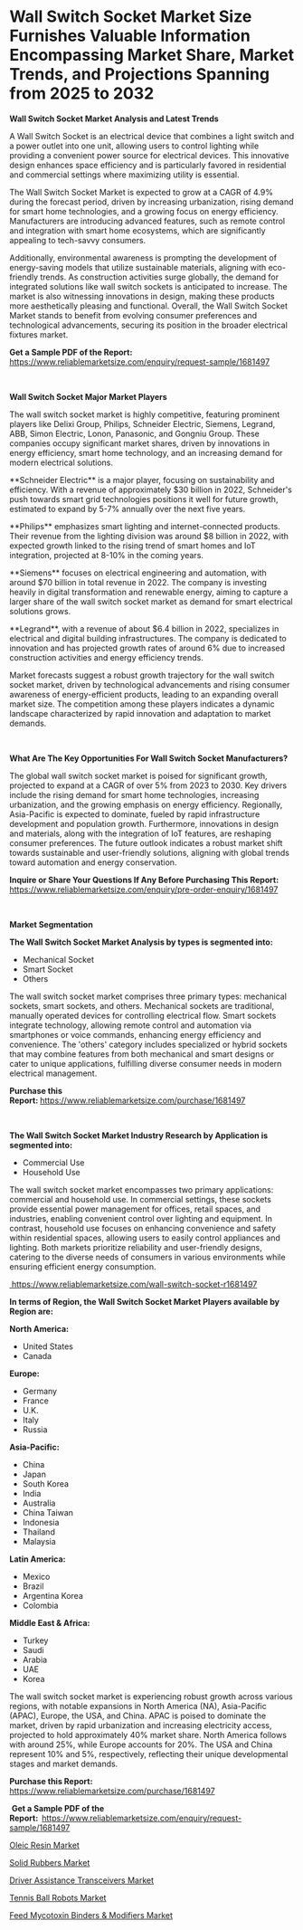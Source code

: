 <p><h1>Wall Switch Socket Market Size Furnishes Valuable Information Encompassing Market Share, Market Trends, and Projections Spanning from 2025 to 2032</h1></p><p><strong>Wall Switch Socket Market Analysis and Latest Trends</strong></p>
<p><p>A Wall Switch Socket is an electrical device that combines a light switch and a power outlet into one unit, allowing users to control lighting while providing a convenient power source for electrical devices. This innovative design enhances space efficiency and is particularly favored in residential and commercial settings where maximizing utility is essential.</p><p>The Wall Switch Socket Market is expected to grow at a CAGR of 4.9% during the forecast period, driven by increasing urbanization, rising demand for smart home technologies, and a growing focus on energy efficiency. Manufacturers are introducing advanced features, such as remote control and integration with smart home ecosystems, which are significantly appealing to tech-savvy consumers. </p><p>Additionally, environmental awareness is prompting the development of energy-saving models that utilize sustainable materials, aligning with eco-friendly trends. As construction activities surge globally, the demand for integrated solutions like wall switch sockets is anticipated to increase. The market is also witnessing innovations in design, making these products more aesthetically pleasing and functional. Overall, the Wall Switch Socket Market stands to benefit from evolving consumer preferences and technological advancements, securing its position in the broader electrical fixtures market.</p></p>
<p><strong>Get a Sample PDF of the Report:&nbsp;</strong> <a href="https://www.reliablemarketsize.com/enquiry/request-sample/1681497?utm_campaign=1991&utm_medium=2&utm_source=Github&utm_content=ia&utm_term=05022025&utm_id=wall-switch-socket">https://www.reliablemarketsize.com/enquiry/request-sample/1681497</a></p>
<p>&nbsp;</p>
<p><strong>Wall Switch Socket Major Market Players</strong></p>
<p><p>The wall switch socket market is highly competitive, featuring prominent players like Delixi Group, Philips, Schneider Electric, Siemens, Legrand, ABB, Simon Electric, Lonon, Panasonic, and Gongniu Group. These companies occupy significant market shares, driven by innovations in energy efficiency, smart home technology, and an increasing demand for modern electrical solutions.</p><p>**Schneider Electric** is a major player, focusing on sustainability and efficiency. With a revenue of approximately $30 billion in 2022, Schneider's push towards smart grid technologies positions it well for future growth, estimated to expand by 5-7% annually over the next five years.</p><p>**Philips** emphasizes smart lighting and internet-connected products. Their revenue from the lighting division was around $8 billion in 2022, with expected growth linked to the rising trend of smart homes and IoT integration, projected at 8-10% in the coming years.</p><p>**Siemens** focuses on electrical engineering and automation, with around $70 billion in total revenue in 2022. The company is investing heavily in digital transformation and renewable energy, aiming to capture a larger share of the wall switch socket market as demand for smart electrical solutions grows.</p><p>**Legrand**, with a revenue of about $6.4 billion in 2022, specializes in electrical and digital building infrastructures. The company is dedicated to innovation and has projected growth rates of around 6% due to increased construction activities and energy efficiency trends.</p><p>Market forecasts suggest a robust growth trajectory for the wall switch socket market, driven by technological advancements and rising consumer awareness of energy-efficient products, leading to an expanding overall market size. The competition among these players indicates a dynamic landscape characterized by rapid innovation and adaptation to market demands.</p></p>
<p>&nbsp;</p>
<p><strong>What Are The Key Opportunities For Wall Switch Socket Manufacturers?</strong></p>
<p><p>The global wall switch socket market is poised for significant growth, projected to expand at a CAGR of over 5% from 2023 to 2030. Key drivers include the rising demand for smart home technologies, increasing urbanization, and the growing emphasis on energy efficiency. Regionally, Asia-Pacific is expected to dominate, fueled by rapid infrastructure development and population growth. Furthermore, innovations in design and materials, along with the integration of IoT features, are reshaping consumer preferences. The future outlook indicates a robust market shift towards sustainable and user-friendly solutions, aligning with global trends toward automation and energy conservation.</p></p>
<p><strong>Inquire or Share Your Questions If Any Before Purchasing This Report:</strong> <a href="https://www.reliablemarketsize.com/enquiry/pre-order-enquiry/1681497?utm_campaign=1991&utm_medium=2&utm_source=Github&utm_content=ia&utm_term=05022025&utm_id=wall-switch-socket">https://www.reliablemarketsize.com/enquiry/pre-order-enquiry/1681497</a></p>
<p>&nbsp;</p>
<p><strong>Market Segmentation</strong></p>
<p><strong>The Wall Switch Socket Market Analysis by types is segmented into:</strong></p>
<p><ul><li>Mechanical Socket</li><li>Smart Socket</li><li>Others</li></ul></p>
<p><p>The wall switch socket market comprises three primary types: mechanical sockets, smart sockets, and others. Mechanical sockets are traditional, manually operated devices for controlling electrical flow. Smart sockets integrate technology, allowing remote control and automation via smartphones or voice commands, enhancing energy efficiency and convenience. The 'others' category includes specialized or hybrid sockets that may combine features from both mechanical and smart designs or cater to unique applications, fulfilling diverse consumer needs in modern electrical management.</p></p>
<p><strong>Purchase this Report:&nbsp;</strong><a href="https://www.reliablemarketsize.com/purchase/1681497?utm_campaign=1991&utm_medium=2&utm_source=Github&utm_content=ia&utm_term=05022025&utm_id=wall-switch-socket">https://www.reliablemarketsize.com/purchase/1681497</a></p>
<p>&nbsp;</p>
<p><strong>The Wall Switch Socket Market Industry Research by Application is segmented into:</strong></p>
<p><ul><li>Commercial Use</li><li>Household Use</li></ul></p>
<p><p>The wall switch socket market encompasses two primary applications: commercial and household use. In commercial settings, these sockets provide essential power management for offices, retail spaces, and industries, enabling convenient control over lighting and equipment. In contrast, household use focuses on enhancing convenience and safety within residential spaces, allowing users to easily control appliances and lighting. Both markets prioritize reliability and user-friendly designs, catering to the diverse needs of consumers in various environments while ensuring efficient energy consumption.</p></p>
<p><a href="https://www.reliablemarketsize.com/wall-switch-socket-r1681497?utm_campaign=1991&utm_medium=2&utm_source=Github&utm_content=ia&utm_term=05022025&utm_id=wall-switch-socket">&nbsp;https://www.reliablemarketsize.com/wall-switch-socket-r1681497</a></p>
<p><strong>In terms of Region, the Wall Switch Socket Market Players available by Region are:</strong></p>
<p>
    <p> <strong> North America: </strong>
        <ul>
            <li>United States</li>
            <li>Canada</li>
        </ul>
        </p> 
    <p> <strong> Europe: </strong>
        <ul>
            <li>Germany</li>
            <li>France</li>
            <li>U.K.</li>
            <li>Italy</li>
            <li>Russia</li>
        </ul>
        </p> 
    <p> <strong> Asia-Pacific: </strong>
        <ul>
            <li>China</li>
            <li>Japan</li>
            <li>South Korea</li>
            <li>India</li>
            <li>Australia</li>
            <li>China Taiwan</li>
            <li>Indonesia</li>
            <li>Thailand</li>
            <li>Malaysia</li>
        </ul>
        </p> 
    <p> <strong> Latin America: </strong>
        <ul>
            <li>Mexico</li>
            <li>Brazil</li>
            <li>Argentina Korea</li>
            <li>Colombia</li>
        </ul>
        </p> 
    <p> <strong> Middle East & Africa: </strong>
        <ul>
            <li>Turkey</li>
            <li>Saudi</li>
            <li>Arabia</li>
            <li>UAE</li>
            <li>Korea</li>
        </ul>
    </p>
    </p>
<p><p>The wall switch socket market is experiencing robust growth across various regions, with notable expansions in North America (NA), Asia-Pacific (APAC), Europe, the USA, and China. APAC is poised to dominate the market, driven by rapid urbanization and increasing electricity access, projected to hold approximately 40% market share. North America follows with around 25%, while Europe accounts for 20%. The USA and China represent 10% and 5%, respectively, reflecting their unique developmental stages and market demands.</p></p>
<p><strong>Purchase this Report: </strong><a href="https://www.reliablemarketsize.com/purchase/1681497?utm_campaign=1991&utm_medium=2&utm_source=Github&utm_content=ia&utm_term=05022025&utm_id=wall-switch-socket">https://www.reliablemarketsize.com/purchase/1681497</a></p>
<p>&nbsp;<strong>Get a Sample PDF of the Report:&nbsp;&nbsp;</strong><a href="https://www.reliablemarketsize.com/enquiry/request-sample/1681497?utm_campaign=1991&utm_medium=2&utm_source=Github&utm_content=ia&utm_term=05022025&utm_id=wall-switch-socket">https://www.reliablemarketsize.com/enquiry/request-sample/1681497</a></p>
<p><strong></strong></p>
<p><p><a href="https://www.linkedin.com/pulse/assessing-oleic-resin-market-segmentation-type-application-rp7re?utm_campaign=1991&utm_medium=2&utm_source=Github&utm_content=ia&utm_term=05022025&utm_id=wall-switch-socket">Oleic Resin Market</a></p><p><a href="https://www.linkedin.com/pulse/finding-growth-prospectsaided-through-solid-rubbers-mlnfc?utm_campaign=1991&utm_medium=2&utm_source=Github&utm_content=ia&utm_term=05022025&utm_id=wall-switch-socket">Solid Rubbers Market</a></p><p><a href="https://www.linkedin.com/pulse/resilient-growth-expected-global-driver-assistance-transceivers-pfvpf?utm_campaign=1991&utm_medium=2&utm_source=Github&utm_content=ia&utm_term=05022025&utm_id=wall-switch-socket">Driver Assistance Transceivers Market</a></p><p><a href="https://www.linkedin.com/pulse/assessing-competition-tennis-ball-robots-market-strengths-tnydf?utm_campaign=1991&utm_medium=2&utm_source=Github&utm_content=ia&utm_term=05022025&utm_id=wall-switch-socket">Tennis Ball Robots Market</a></p><p><a href="https://www.linkedin.com/pulse/global-feed-mycotoxin-binders-modifiers-market-analysis-kqs3c?utm_campaign=1991&utm_medium=2&utm_source=Github&utm_content=ia&utm_term=05022025&utm_id=wall-switch-socket">Feed Mycotoxin Binders & Modifiers Market</a></p></p>